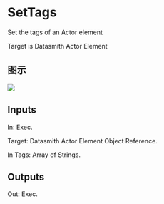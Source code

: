 # SetTags

Set the tags of an Actor element

Target is Datasmith Actor Element

## 图示

![]($-20221218-18391201.png)

## Inputs

In: Exec.

Target: Datasmith Actor Element Object Reference.

In Tags: Array of Strings.  

## Outputs

Out: Exec.

